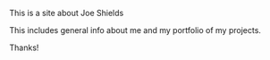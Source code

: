 This is a site about Joe Shields

This includes general info about me and my portfolio of my projects.

Thanks!